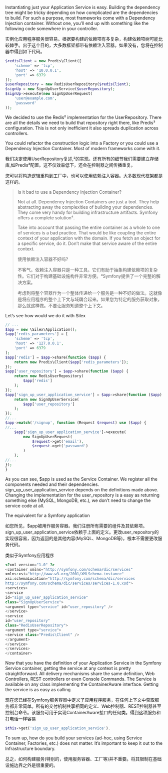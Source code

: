 Instantiating just your Application Service is easy. Building the dependency tree might be tricky depending on how complicated are the dependencies to build. For such a purpose, most frameworks come with a Dependency Injection container. Without one, you’ll end up with something like the following code somewhere in your controller.

实例化应用程序服务很容易。根据要构建的依赖项有多复杂，构建依赖项树可能比较棘手。出于这个目的，大多数框架都带有依赖注入容器。如果没有，您将在控制器中得到如下代码。

```php
$redisClient = new Predis\Client([
    'scheme' => 'tcp',
    'host' => '10.0.0.1',
    'port' => 6379
]);
$userRepository = new RedisUserRepository($redisClient);
$signUp = new SignUpUserService($userRepository);
$signUp->execute(new SignUpUserRequest(
    'user@example.com',
    'password'
));
```

We decided to use the Redis² implementation for the UserRepository. There are all the details we need to build that repository right there, like Predis³ configuration. This is not only inefficient it also spreads duplication across controllers.

You could refactor the construction logic into a Factory or you could use a Dependency Injection Container. Most of modern frameworks come with it.

我们决定使用UserRepository复述,²的实现。还有所有的细节我们需要建立存储库,如Predis³配置。这不仅效率低下，还会在控制器之间传播重复。

您可以将构造逻辑重构到工厂中，也可以使用依赖注入容器。大多数现代框架都是这样的。

> Is it bad to use a Dependency Injection Container?
>
> Not at all. Dependency Injection Containers are just a tool. They help abstracting away the complexities of building your dependencies. They come very handy for building infrastructure artifacts. Symfony offers a complete solution⁴.
>
> Take into account that passing the entire container as a whole to one of services is a bad practice. That would be like coupling the entire context of your application with the domain. If you fetch an object for a specific service, do it. Don’t make that service aware of the entire context.
>
> 使用依赖注入容器不好吗?
>
>
>
> 不客气。依赖注入容器只是一种工具。它们有助于抽象构建依赖项的复杂性。它们对于构建基础设施构件非常方便。⁴Symfony提供了一个完整的解决方案。
>
>
>
> 考虑到将整个容器作为一个整体传递给一个服务是一种不好的做法。这就像是将应用程序的整个上下文与域耦合起来。如果您为特定的服务获取对象，那么就这样做。不要让服务知道整个上下文。

Let’s see how would we do it with Silex

```php
// ...
$app = new \Silex\Application();
$app['redis_parameters'] = [
    'scheme' => 'tcp',
    'host' => '127.0.0.1',
    'port' => 6379
];
$app['redis'] = $app->share(function ($app) {
    return new Predis\Client($app['redis_parameters']);
});
$app['user_repository'] = $app->share(function ($app) {
    return new RedisUserRepository(
        $app['redis']
    );
});
$app['sign_up_user_application_service'] = $app->share(function ($app) {
    return new SignUpUserService(
        $app['user_repository']
    );
});
//...
$app->match('/signup', function (Request $request) use ($app) {
//...
    $app['sign_up_user_application_service']->execute(
        new SignUpUserRequest(
            $request->get('email'),
            $request->get('password')
        )
    );
//...
});
}
```

As you can see, $app is used as the Service Container. We register all the components needed and their dependencies. sign\_up\_user\_application\_service depends on the definitions made above. Changing the implementation for the user\_repository is a easy as returning something else \(MySQL, MongoDB, etc.\), we don’t need to change the service code at all.

The equivalent for a Symfony application

如您所见，$app被用作服务容器。我们注册所有需要的组件及其依赖项。sign\_up\_user\_application\_service依赖于上面的定义。更改user\_repository的实现很容易，因为返回的是其他内容\(MySQL、MongoDB等\)，根本不需要更改服务代码。

类似于Symfony应用程序

```php
<?xml version="1.0" ?>
<container xmlns="http://symfony.com/schema/dic/services"
xmlns:xsi="http://www.w3.org/2001/XMLSchema-instance"
xsi:schemaLocation="http://symfony.com/schema/dic/services
http://symfony.com/schema/dic/services/services-1.0.xsd">
<services>
<service
id="sign_up_user_application_service"
class="SignUpUserService">
<argument type="service" id="user_repository" />
</service>
<service
id="user_repository"
class="RedisUserRepository">
<argument type="service">
<service class="Predis\Client" />
</argument>
</service>
</services>
</container>
```

Now that you have the definition of your Application Service in the Symfony Service container, getting the service at any context is pretty straightforward. All delivery mechanisms share the same definition, Web Controllers, REST controllers or even Console Commands. The Service is available on any class implementing the ContainerAware interface. Getting the service is as easy as calling

现在您已经在Symfony服务容器中定义了应用程序服务，在任何上下文中获取服务都非常简单。所有的交付机制共享相同的定义、Web控制器、REST控制器甚至控制台命令。该服务可用于实现ContainerAware接口的任何类。得到这项服务和打电话一样容易

```php
$this->get('sign_up_user_application_service').
```

To sum up, how do you build your services \(ad-hoc, using Service Container, Factories, etc.\) does not matter. It’s important to keep it out to the Infrastructure boundary.

总之，如何构建服务\(特别的，使用服务容器、工厂等\)并不重要。将其限制在基础设施边界之外是很重要的。

